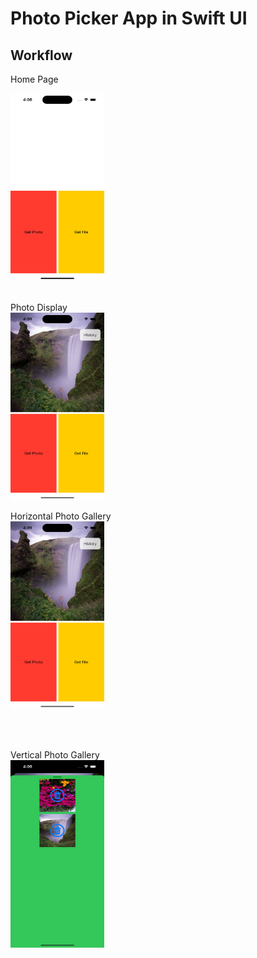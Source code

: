 # Photo Picker App in Swift UI

## Workflow

Home Page

<img src="./images/homePage.png" alt="Photo Display" width="150" height="300">

<br>
<br>

Photo Display
<br>
<img src="./images/Display.png" alt="Photo Display" width="150" height="300">

Horizontal Photo Gallery
<br>
<img src="./images/Display.png" alt="Horizontal Photo Gallery" width="150" height="300">

<br>
<br>

Vertical Photo Gallery
<br>
<img src="./images/vertical.png" alt="Vertical Photo Gallery" width="150" height="300">